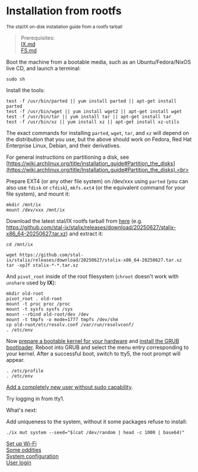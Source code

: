 # Installation from rootfs
<sup> The stal/IX on-disk installation guide from a rootfs tarball </sup>

> Prerequisites:<br>
> [IX.md](IX.md)<br>
> [FS.md](FS.md)<br>

<!-- {% raw %} -->

Boot the machine from a bootable media, such as an Ubuntu/Fedora/NixOS live CD, and launch a terminal:

```shell
sudo sh
```

Install the tools:

```shell
test -f /usr/bin/parted || yum install parted || apt-get install parted
test -f /usr/bin/wget || yum install wget2 || apt-get install wget
test -f /usr/bin/tar || yum install tar || apt-get install tar
test -f /usr/bin/xz || yum install xz || apt-get install xz-utils
```
The exact commands for installing `parted`, `wget`, `tar`, and `xz` will depend on the distribution that you use, but the above should work on Fedora, Red Hat Enterprise Linux, Debian, and their derivatives.

For general instructions on partitioning a disk, see<br>
[https://wiki.archlinux.org/title/installation_guide#Partition_the_disks](https://wiki.archlinux.org/title/Installation_guide#Partition_the_disks).<br>

Prepare EXT4 (or any other file system) on /dev/xxx using `parted` (you can also use `fdisk` or `cfdisk`), `mkfs.ext4` (or the equivalent command for your file system), and mount it:

```shell
mkdir /mnt/ix
mount /dev/xxx /mnt/ix
```

Download the latest stal/IX rootfs tarball from [here](https://github.com/stal-ix/stalix/releases/latest) (e.g. https://github.com/stal-ix/stalix/releases/download/20250627/stalix-x86_64-20250627.tar.xz) and extract it:

```shell
cd /mnt/ix

wget https://github.com/stal-ix/stalix/releases/download/20250627/stalix-x86_64-20250627.tar.xz
tar -xpJf stalix-*-*.tar.xz
```

And `pivot_root` inside of the root filesystem (`chroot` doesn't work with `unshare` used by **IX**):

```shell
mkdir old-root
pivot_root . old-root
mount -t proc proc /proc
mount -t sysfs sysfs /sys
mount --rbind old-root/dev /dev
mount -t tmpfs -o mode=1777 tmpfs /dev/shm
cp old-root/etc/resolv.conf /var/run/resolvconf/
. /etc/env
```

Now [prepare a bootable kernel for your hardware](KERNEL.md) and [install the GRUB bootloader](GRUB.md). Reboot into GRUB and select the menu entry corresponding to your kernel. After a successful boot, switch to tty5, the root prompt will appear.

```shell
. /etc/profile
. /etc/env
```

[Add a completely new user without sudo capability](https://stal-ix.github.io/ETC#add-user).<br>

Try logging in from tty1.

What's next:

Add uniqueness to the system, without it some packages refuse to install:

```shell
./ix mut system --seed="$(cat /dev/random | head -c 1000 | base64)"
```

[Set up Wi-Fi](WIFI.md)<br>
[Some oddities](CAVEATS.md)<br>
[System configuration](ETC.md)<br>
[User login](LOGIN.md)

<!-- {% endraw %} -->

